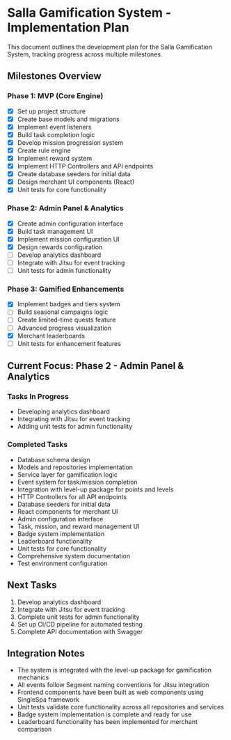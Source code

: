 # Salla Gamification System - Implementation Plan

This document outlines the development plan for the Salla Gamification System, tracking progress across multiple milestones.

## Milestones Overview

### Phase 1: MVP (Core Engine)

- [x] Set up project structure
- [x] Create base models and migrations
- [x] Implement event listeners
- [x] Build task completion logic
- [x] Develop mission progression system
- [x] Create rule engine
- [x] Implement reward system
- [x] Implement HTTP Controllers and API endpoints
- [x] Create database seeders for initial data
- [x] Design merchant UI components (React)
- [x] Unit tests for core functionality

### Phase 2: Admin Panel & Analytics

- [x] Create admin configuration interface
- [x] Build task management UI
- [x] Implement mission configuration UI
- [x] Design rewards configuration
- [ ] Develop analytics dashboard
- [ ] Integrate with Jitsu for event tracking
- [ ] Unit tests for admin functionality

### Phase 3: Gamified Enhancements

- [x] Implement badges and tiers system
- [ ] Build seasonal campaigns logic
- [ ] Create limited-time quests feature
- [ ] Advanced progress visualization
- [x] Merchant leaderboards
- [ ] Unit tests for enhancement features

## Current Focus: Phase 2 - Admin Panel & Analytics

### Tasks In Progress

- Developing analytics dashboard
- Integrating with Jitsu for event tracking
- Adding unit tests for admin functionality

### Completed Tasks

- Database schema design
- Models and repositories implementation
- Service layer for gamification logic
- Event system for task/mission completion
- Integration with level-up package for points and levels
- HTTP Controllers for all API endpoints
- Database seeders for initial data
- React components for merchant UI
- Admin configuration interface
- Task, mission, and reward management UI
- Badge system implementation
- Leaderboard functionality
- Unit tests for core functionality
- Comprehensive system documentation
- Test environment configuration

## Next Tasks

1. Develop analytics dashboard
2. Integrate with Jitsu for event tracking
3. Complete unit tests for admin functionality
4. Set up CI/CD pipeline for automated testing
5. Complete API documentation with Swagger

## Integration Notes

- The system is integrated with the level-up package for gamification mechanics
- All events follow Segment naming conventions for Jitsu integration
- Frontend components have been built as web components using SingleSpa framework
- Unit tests validate core functionality across all repositories and services
- Badge system implementation is complete and ready for use
- Leaderboard functionality has been implemented for merchant comparison